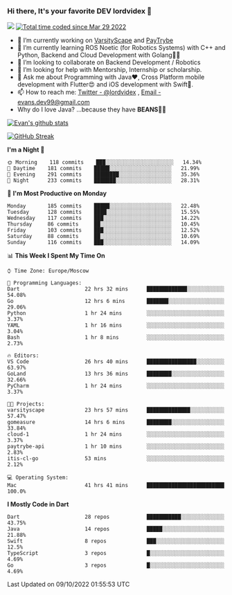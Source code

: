 ### Hi there, It's your favorite DEV lordvidex 👋
<img src="https://komarev.com/ghpvc/?username=lordvidex&label=Views&color=blue&style=plastic" /> <a href="https://wakatime.com/@0e56db35-d16b-410a-acc0-4085055304bf"><img src="https://wakatime.com/badge/user/0e56db35-d16b-410a-acc0-4085055304bf.svg" alt="Total time coded since Mar 29 2022" /></a>

- 🔭 I’m currently working on [VarsityScape](https://varsityscape.com) and [PayTrybe](https://www.paytrybe.com)
- 🌱 I’m currently learning ROS Noetic (for Robotics Systems) with C++ and Python, Backend and Cloud Development with Golang🧙🏼
- 👯 I’m looking to collaborate on Backend Development / Robotics
- 🤔 I’m looking for help with Mentorship, Internship or scholarship.
- 💬 Ask me about Programming with Java❤️, Cross Platform mobile development with Flutter😍 and iOS development with Swift🚀.
- 📫 How to reach me: [Twitter - @lordvidex](https://twitter.com/lordvidex) , [Email - evans.dev99@gmail.com](mailto:evans.dev99@gmail.com?body=Hello%20Evans,)
- Why do I love Java? ...because they have **BEANS**🤤😋

<div>
<!-- <a href="https://github.com/lordvidex">
  <img src="https://github-readme-stats.vercel.app/api/top-langs/?username=lordvidex&theme=light" />
</a>    -->
<!-- [![Top Langs](https://github-readme-stats.vercel.app/api/top-langs/?username=lordvidex)](https://github.com/lordvidex/)  -->
<a href="https://github.com/lordvidex">
 <img src="https://github-readme-stats.vercel.app/api?username=lordvidex&show_icons=true&theme=light&line_height=27" alt="Evan's github stats"/>
</a>
</div>

[![GitHub Streak](https://github-readme-streak-stats.herokuapp.com?user=lordvidex&theme=github-dark&hide_border=true)](https://git.io/streak-stats)

<!--
  <a href="https://github.com/iampawan/FlutterExampleApps">
    <img align="center" src="https://github-readme-stats.vercel.app/api/pin/?username=iampawan&repo=FlutterExampleApps&theme=light" />

  </a>
  <a href="https://github.com/iampawan/VelocityX">
   <img align="center" src="https://github-readme-stats.vercel.app/api/pin/?username=iampawan&repo=VelocityX&theme=light" />
  </a>
-->
<!--START_SECTION:waka-->
**I'm a Night 🦉** 

```text
🌞 Morning    118 commits    ███░░░░░░░░░░░░░░░░░░░░░░   14.34% 
🌆 Daytime    181 commits    █████░░░░░░░░░░░░░░░░░░░░   21.99% 
🌃 Evening    291 commits    ████████░░░░░░░░░░░░░░░░░   35.36% 
🌙 Night      233 commits    ███████░░░░░░░░░░░░░░░░░░   28.31%

```
📅 **I'm Most Productive on Monday** 

```text
Monday       185 commits    █████░░░░░░░░░░░░░░░░░░░░   22.48% 
Tuesday      128 commits    ████░░░░░░░░░░░░░░░░░░░░░   15.55% 
Wednesday    117 commits    ███░░░░░░░░░░░░░░░░░░░░░░   14.22% 
Thursday     86 commits     ██░░░░░░░░░░░░░░░░░░░░░░░   10.45% 
Friday       103 commits    ███░░░░░░░░░░░░░░░░░░░░░░   12.52% 
Saturday     88 commits     ██░░░░░░░░░░░░░░░░░░░░░░░   10.69% 
Sunday       116 commits    ███░░░░░░░░░░░░░░░░░░░░░░   14.09%

```


📊 **This Week I Spent My Time On** 

```text
⌚︎ Time Zone: Europe/Moscow

💬 Programming Languages: 
Dart                     22 hrs 32 mins      █████████████░░░░░░░░░░░░   54.08% 
Go                       12 hrs 6 mins       ███████░░░░░░░░░░░░░░░░░░   29.06% 
Python                   1 hr 24 mins        ░░░░░░░░░░░░░░░░░░░░░░░░░   3.37% 
YAML                     1 hr 16 mins        ░░░░░░░░░░░░░░░░░░░░░░░░░   3.04% 
Bash                     1 hr 8 mins         ░░░░░░░░░░░░░░░░░░░░░░░░░   2.73%

🔥 Editors: 
VS Code                  26 hrs 40 mins      ████████████████░░░░░░░░░   63.97% 
GoLand                   13 hrs 36 mins      ████████░░░░░░░░░░░░░░░░░   32.66% 
PyCharm                  1 hr 24 mins        ░░░░░░░░░░░░░░░░░░░░░░░░░   3.37%

🐱‍💻 Projects: 
varsityscape             23 hrs 57 mins      ██████████████░░░░░░░░░░░   57.47% 
gomeasure                14 hrs 6 mins       ████████░░░░░░░░░░░░░░░░░   33.84% 
cloud-1                  1 hr 24 mins        ░░░░░░░░░░░░░░░░░░░░░░░░░   3.37% 
paytrybe-api             1 hr 10 mins        ░░░░░░░░░░░░░░░░░░░░░░░░░   2.83% 
itis-cl-go               53 mins             ░░░░░░░░░░░░░░░░░░░░░░░░░   2.12%

💻 Operating System: 
Mac                      41 hrs 41 mins      █████████████████████████   100.0%

```

**I Mostly Code in Dart** 

```text
Dart                     28 repos            ███████████░░░░░░░░░░░░░░   43.75% 
Java                     14 repos            █████░░░░░░░░░░░░░░░░░░░░   21.88% 
Swift                    8 repos             ███░░░░░░░░░░░░░░░░░░░░░░   12.5% 
TypeScript               3 repos             █░░░░░░░░░░░░░░░░░░░░░░░░   4.69% 
Go                       3 repos             █░░░░░░░░░░░░░░░░░░░░░░░░   4.69%

```



 Last Updated on 09/10/2022 01:55:53 UTC
<!--END_SECTION:waka-->
